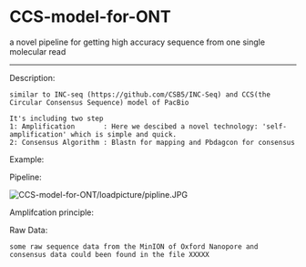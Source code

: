# CCS-model-for-ONT
a novel pipeline for getting high accuracy sequence from one single molecular read
__________________________________________________________________________________________________________________________________________
Description:

    similar to INC-seq (https://github.com/CSB5/INC-Seq) and CCS(the Circular Consensus Sequence) model of PacBio

    It's including two step 
    1: Amplification       : Here we descibed a novel technology: 'self-amplification' which is simple and quick.
    2: Consensus Algorithm : Blastn for mapping and Pbdagcon for consensus
 
Example:



Pipeline:

![CCS-model-for-ONT/loadpicture/pipline.JPG](https://github.com/Nicklu-HQ/CCS-model-for-ONT/loadpicture/pipline.JPG)

  
Amplifcation principle:


Raw Data:

    some raw sequence data from the MinION of Oxford Nanopore and consensus data could been found in the file XXXXX
  
